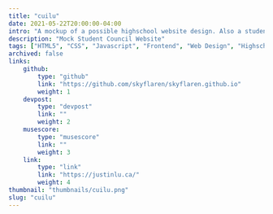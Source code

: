 ```yaml
---
title: "cuilu"
date: 2021-05-22T20:00:00-04:00
intro: "A mockup of a possible highschool website design. Also a student council campaign site."
description: "Mock Student Council Website"
tags: ["HTML5", "CSS", "Javascript", "Frontend", "Web Design", "Highschool"]
archived: false
links: 
    github: 
        type: "github"
        link: "https://github.com/skyflaren/skyflaren.github.io"
        weight: 1
    devpost:
        type: "devpost"
        link: ""
        weight: 2
    musescore:
        type: "musescore"
        link: ""
        weight: 3
    link:
        type: "link"
        link: "https://justinlu.ca/"
        weight: 4
thumbnail: "thumbnails/cuilu.png"
slug: "cuilu"
---
```


